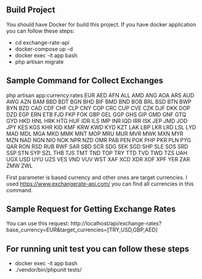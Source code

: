 ## Build Project
You should have Docker for build this project. If you have docker application you can follow these steps:
- cd exchange-rate-api
- docker-compose up -d
- docker exec -it app bash
- php artisan migrate

## Sample Command for Collect Exchanges
php artisan app:currency:rates EUR AED AFN ALL AMD ANG AOA ARS AUD AWG AZN BAM BBD BDT BGN BHD BIF BMD BND BOB BRL BSD BTN BWP BYN BZD CAD CDF CHF CLP CNY COP CRC CUP CVE CZK DJF DKK DOP DZD EGP ERN ETB FJD FKP FOK GBP GEL GGP GHS GIP GMD GNF GTQ GYD HKD HNL HRK HTG HUF IDR ILS IMP INR IQD IRR ISK JEP JMD JOD JPY KES KGS KHR KID KMF KRW KWD KYD KZT LAK LBP LKR LRD LSL LYD MAD MDL MGA MKD MMK MNT MOP MRU MUR MVR MWK MXN MYR MZN NAD NGN NIO NOK NPR NZD OMR PAB PEN PGK PHP PKR PLN PYG QAR RON RSD RUB RWF SAR SBD SCR SDG SEK SGD SHP SLE SOS SRD SSP STN SYP SZL THB TJS TMT TND TOP TRY TTD TVD TWD TZS UAH UGX USD UYU UZS VES VND VUV WST XAF XCD XDR XOF XPF YER ZAR ZMW ZWL

First parameter is based currency and other ones are target currencies. 
I used https://www.exchangerate-api.com/ you can find all currencies in this command.

## Sample Request for Getting Exchange Rates
You can use this request: http://localhost/api/exchange-rates?base_currency=EUR&target_currencies=[TRY,USD,GBP,AED]

## For running unit test you can follow these steps

- docker exec -it app bash
- ./vendor/bin/phpunit tests/

